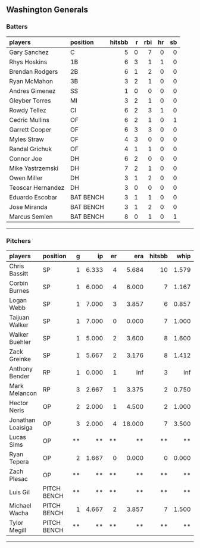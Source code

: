 ## Washington Generals

### Batters

 
|players           |position  | hitsbb|  r| rbi| hr| sb| 
|:-----------------|:---------|------:|--:|---:|--:|--:| 
|Gary Sanchez      |C         |      5|  0|   7|  0|  0| 
|Rhys Hoskins      |1B        |      6|  3|   1|  1|  0| 
|Brendan Rodgers   |2B        |      6|  1|   2|  0|  0| 
|Ryan McMahon      |3B        |      3|  2|   1|  0|  0| 
|Andres Gimenez    |SS        |      1|  0|   0|  0|  0| 
|Gleyber Torres    |MI        |      3|  2|   1|  0|  0| 
|Rowdy Tellez      |CI        |      6|  2|   3|  1|  0| 
|Cedric Mullins    |OF        |      6|  2|   1|  0|  1| 
|Garrett Cooper    |OF        |      6|  3|   3|  0|  0| 
|Myles Straw       |OF        |      4|  3|   0|  0|  0| 
|Randal Grichuk    |OF        |      4|  1|   1|  0|  0| 
|Connor Joe        |DH        |      6|  2|   0|  0|  0| 
|Mike Yastrzemski  |DH        |      7|  2|   1|  0|  0| 
|Owen Miller       |DH        |      3|  1|   2|  0|  0| 
|Teoscar Hernandez |DH        |      3|  0|   0|  0|  0| 
|Eduardo Escobar   |BAT BENCH |      3|  1|   1|  0|  0| 
|Jose Miranda      |BAT BENCH |      3|  1|   2|  0|  0| 
|Marcus Semien     |BAT BENCH |      8|  0|   1|  0|  1| 


* * *

### Pitchers

 
|players           |position    |  g|    ip| er|    era| hitsbb|  whip| so|  w| sv| 
|:-----------------|:-----------|--:|-----:|--:|------:|------:|-----:|--:|--:|--:| 
|Chris Bassitt     |SP          |  1| 6.333|  4|  5.684|     10| 1.579|  3|  0|  0| 
|Corbin Burnes     |SP          |  1| 6.000|  4|  6.000|      7| 1.167|  5|  0|  0| 
|Logan Webb        |SP          |  1| 7.000|  3|  3.857|      6| 0.857|  6|  0|  0| 
|Taijuan Walker    |SP          |  1| 7.000|  0|  0.000|      7| 1.000|  6|  1|  0| 
|Walker Buehler    |SP          |  1| 5.000|  2|  3.600|      8| 1.600|  4|  1|  0| 
|Zack Greinke      |SP          |  1| 5.667|  2|  3.176|      8| 1.412|  4|  0|  0| 
|Anthony Bender    |RP          |  1| 0.000|  1|    Inf|      3|   Inf|  0|  0|  0| 
|Mark Melancon     |RP          |  3| 2.667|  1|  3.375|      2| 0.750|  3|  0|  2| 
|Hector Neris      |OP          |  2| 2.000|  1|  4.500|      2| 1.000|  4|  0|  0| 
|Jonathan Loaisiga |OP          |  3| 2.000|  4| 18.000|      7| 3.500|  5|  0|  0| 
|Lucas Sims        |OP          | **|    **| **|     **|     **|    **| **| **| **| 
|Ryan Tepera       |OP          |  2| 1.667|  0|  0.000|      0| 0.000|  2|  0|  0| 
|Zach Plesac       |OP          | **|    **| **|     **|     **|    **| **| **| **| 
|Luis Gil          |PITCH BENCH | **|    **| **|     **|     **|    **| **| **| **| 
|Michael Wacha     |PITCH BENCH |  1| 4.667|  2|  3.857|      7| 1.500|  3|  0|  0| 
|Tylor Megill      |PITCH BENCH | **|    **| **|     **|     **|    **| **| **| **| 


* * *


